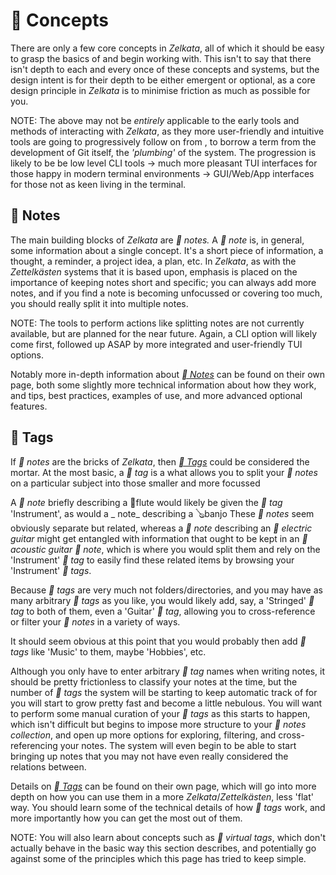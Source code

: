 󱥬 Concepts
==========

There are only a few core concepts in _Zelkata_, all of which it should be easy to grasp the basics of and begin
working with.
This isn't to say that there isn't depth to each and every once of these concepts and systems, but the design intent is
for their depth to be either emergent or optional, as a core design principle in _Zelkata_ is to minimise friction as
much as possible for you.

NOTE: The above may not be _entirely_ applicable to the early tools and methods of interacting with _Zelkata_,
as they more user-friendly and intuitive tools are going to progressively follow on from , to borrow a term from the
development of Git itself, the _'plumbing'_ of the system. The progression is likely to be be low level CLI tools ->
much more pleasant TUI interfaces for those happy in modern terminal environments -> GUI/Web/App interfaces for those
not as keen living in the terminal.


󰭷 Notes
-------

The main building blocks of _Zelkata_ are _󰭷 notes._
A _󰭷 note_ is, in general, some information about a single concept.
It's a short piece of information, a thought, a reminder, a project idea, a plan, etc.
In _Zelkata_, as with the _Zettelkästen_ systems that it is based upon, emphasis is placed on the importance of keeping
notes short and specific; you can always add more notes, and if you find a note is becoming unfocussed or covering too
much, you should really split it into multiple notes.

NOTE: The tools to perform actions like splitting notes are not currently available, but are planned for the near
future. Again, a CLI option will likely come first, followed up ASAP by more integrated and user-friendly TUI options.

Notably more in-depth information about [_󰭷 Notes_](concepts/notes.md) can be found on their own page, both some
slightly more technical information about how they work, and tips, best practices, examples of use, and more advanced
optional features.


 Tags
------

If _󰭷 notes_ are the bricks of _Zelkata_, then [_ Tags_](concepts/tags.md) could be considered the mortar.
At the most basic, a _ tag_ is a what allows you to split your _󰭷 notes_ on a particular subject into those smaller
and more focussed 

A _󰭷 note_ briefly describing a 🪈flute would likely be given the _ tag_ 'Instrument', as would a _ note_ describing a
🪕banjo
These _󰭷 notes_ seem obviously separate but related, whereas a _󰭷 note_ describing an _󰋄 electric guitar_ might get
entangled with information that ought to be kept in an _󰝱 acoustic guitar_ _󰭷 note_, which is where you would split
them and rely on the 'Instrument' _ tag_ to easily find these related items by browsing your 'Instrument' _ tags_.

Because _ tags_ are very much not folders/directories, and you may have as many arbitrary _ tags_ as you like, you
would likely add, say, a 'Stringed' _ tag_ to both of them, even a 'Guitar' _ tag_, allowing you to cross-reference
or filter your _󰭷 notes_ in a variety of ways.

It should seem obvious at this point that you would probably then add _󰓹 tags_ like 'Music' to them, maybe 'Hobbies',
etc.

Although you only have to enter arbitrary _ tag_ names when writing notes, it should be pretty frictionless to
classify your notes at the time, but the number of _ tags_ the system will be starting to keep automatic track of for
you will start to grow pretty fast and become a little nebulous.
You will want to perform some manual curation of your _ tags_ as this starts to happen, which isn't difficult but
begins to impose more structure to your _󱟱 notes collection_, and open up more options for exploring, filtering, and
cross-referencing your notes.
The system will even begin to be able to start bringing up notes that you may not have even really considered the
relations between.

Details on [_ Tags_](concepts/tags.md) can be found on their own page, which will go into more depth on how you can
use them in a more _Zelkata_/_Zettelkästen_, less 'flat' way.
You should learn some of the technical details of how _ tags_ work, and more importantly how you can get the most out
of them.

NOTE: You will also learn about concepts such as _󰓼 virtual tags_, which don't actually behave in the basic way this
section describes, and potentially go against some of the principles which this page has tried to keep simple.

